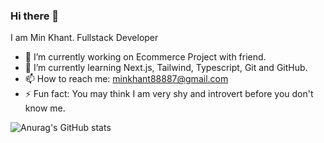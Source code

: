 ### Hi there 👋

I am Min Khant. Fullstack Developer

- 🔭 I’m currently working on Ecommerce Project with friend.
- 🌱 I’m currently learning Next.js, Tailwind, Typescript, Git and GitHub.
- 📫 How to reach me: minkhant88887@gmail.com
- ⚡ Fun fact: You may think I am very shy and introvert before you don't know me.


![Anurag's GitHub stats](https://github-readme-stats.vercel.app/api?username=Rayy-007&show_icons=true&theme=transparent)



<!--  👯 I’m looking to collaborate on ... -->
